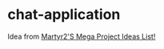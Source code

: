 # chat-application
Idea from [Martyr2'S Mega Project Ideas List!](http://www.dreamincode.net/forums/topic/78802-martyr2s-mega-project-ideas-list/)


